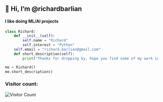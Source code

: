 ## 👋 Hi, I’m @richardbarlian
#### I like doing ML/AI projects
```python
class Richard:
    def __init__(self):
        self.name = "Richard"
        self.interest = "Python"
	self.email = "richard.barlian@gmail.com"
    def short_description(self):
        print("Thanks for dropping by, hope you find some of my work interesting.")

me = Richard()
me.short_description()
```

<!---
richardbarlian/richardbarlian is a ✨ special ✨ repository because its `README.md` (this file) appears on your GitHub profile.
You can click the Preview link to take a look at your changes.
--->

### Visitor count:
![Visitor Count](https://profile-counter.glitch.me/{richardbarlian/count.svg)
